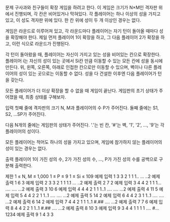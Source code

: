 문제
구사과와 친구들이 확장 게임을 하려고 한다. 이 게임은 크기가 N×M인 격자판 위에서 진행되며, 각 칸은 비어있거나 막혀있다. 각 플레이어는 하나 이상의 성을 가지고 있고, 이 성도 격자판 위에 있다. 한 칸 위에 성이 두 개 이상인 경우는 없다.

게임은 라운드로 이루어져 있고, 각 라운드마다 플레이어는 자기 턴이 돌아올 때마다 성을 확장해야 한다. 제일 먼저 플레이어 1이 확장을 하고, 그 다음 플레이어 2가 확장을 하고, 이런 식으로 라운드가 진행된다.

각 턴이 돌아왔을 때, 플레이어는 자신이 가지고 있는 성을 비어있는 칸으로 확장한다. 플레이어 i는 자신의 성이 있는 곳에서 Si칸 만큼 이동할 수 있는 모든 칸에 성을 동시에 만든다. 위, 왼쪽, 오른쪽, 아래로 인접한 칸으로만 이동할 수 있으며, 벽이나 다른 플레이어의 성이 있는 곳으로는 이동할 수 없다. 성을 다 건설한 이후엔 다음 플레이어가 턴을 갖는다.

모든 플레이어가 더 이상 확장을 할 수 없을 때 게임이 끝난다. 게임판의 초기 상태가 주어졌을 때, 최종 상태를 구해보자.

입력
첫째 줄에 격자판의 크기 N, M과 플레이어의 수 P가 주어진다. 둘째 줄에는 S1, S2, ...SP가 주어진다.

다음 N개의 줄에는 게임판의 상태가 주어진다. '.'는 빈 칸, '#'는 벽, '1', '2', ..., '9'는 각 플레이어의 성이다.

모든 플레이어는 적어도 하나의 성을 가지고 있으며, 게임에 참가하지 않는 플레이어의 성이 있는 경우는 없다.

출력
플레이어 1이 가진 성의 수, 2가 가진 성의 수, ..., P가 가진 성의 수를 공백으로 구분해 출력한다.

제한
1 ≤ N, M ≤ 1,000
1 ≤ P ≤ 9
1 ≤ Si ≤ 109
예제 입력 1 
3 3 2
1 1
1..
...
..2
예제 출력 1 
6 3
예제 입력 2 
3 3 2
1 1
1.1
...
..2
예제 출력 2 
7 2
예제 입력 3 
4 4 2
1 1
1...
....
....
...2
예제 출력 3 
10 6
예제 입력 4 
4 4 2
1 1
1..1
....
....
...2
예제 출력 4 
11 5
예제 입력 5 
4 4 2
2 1
1..1
....
....
...2
예제 출력 5 
14 2
예제 입력 6 
4 4 2
3 1
1..1
....
....
...2
예제 출력 6 
14 2
예제 입력 7 
4 4 2
1 1
1..1
#.##
....
...2
예제 출력 7 
7 6
예제 입력 8 
4 4 2
2 1
1..1
#.##
....
...2
예제 출력 8 
10 3
예제 입력 9 
3 4 4
1 1 1 1
....
#...
1234
예제 출력 9 
1 4 3 3